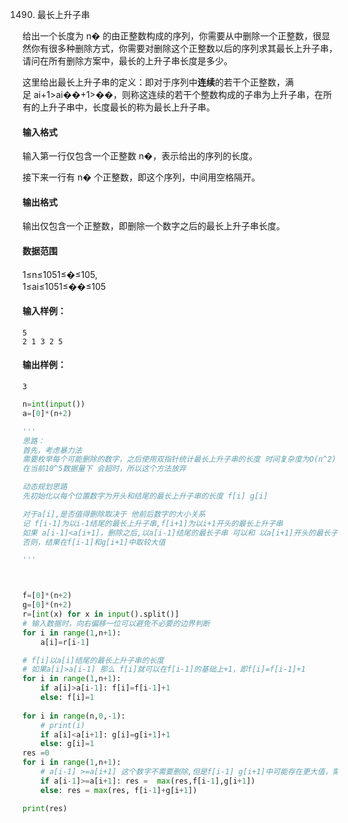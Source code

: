 1490. 最长上升子串


给出一个长度为 n� 的由正整数构成的序列，你需要从中删除一个正整数，很显然你有很多种删除方式，你需要对删除这个正整数以后的序列求其最长上升子串，请问在所有删除方案中，最长的上升子串长度是多少。

这里给出最长上升子串的定义：即对于序列中**连续**的若干个正整数，满足 ai+1>ai��+1>��，则称这连续的若干个整数构成的子串为上升子串，在所有的上升子串中，长度最长的称为最长上升子串。

#### 输入格式

输入第一行仅包含一个正整数 n�，表示给出的序列的长度。

接下来一行有 n� 个正整数，即这个序列，中间用空格隔开。

#### 输出格式

输出仅包含一个正整数，即删除一个数字之后的最长上升子串长度。

#### 数据范围

1≤n≤1051≤�≤105,  
1≤ai≤1051≤��≤105

#### 输入样例：

```
5
2 1 3 2 5
```

#### 输出样例：

```
3
```


```py
n=int(input())
a=[0]*(n+2)

'''
思路：
首先，考虑暴力法
需要枚举每个可能删除的数字，之后使用双指针统计最长上升子串的长度 时间复杂度为O(n^2) 
在当前10^5数据量下 会超时，所以这个方法放弃

动态规划思路
先初始化以每个位置数字为开头和结尾的最长上升子串的长度 f[i] g[i]

对于a[i],是否值得删除取决于 他前后数字的大小关系
记 f[i-1]为以i-1结尾的最长上升子串,f[i+1]为以i+1开头的最长上升子串
如果 a[i-1]<a[i+1]，删除之后,以a[i-1]结尾的最长子串 可以和 以a[i+1]开头的最长子串进行拼接,对最终的结果会有贡献,
否则，结果在f[i-1]和g[i+1]中取较大值

'''



f=[0]*(n+2)
g=[0]*(n+2)
r=[int(x) for x in input().split()]
# 输入数据时，向右偏移一位可以避免不必要的边界判断
for i in range(1,n+1):
    a[i]=r[i-1]

# f[i]以a[i]结尾的最长上升子串的长度
# 如果a[i]>a[i-1] 那么 f[i]就可以在f[i-1]的基础上+1，即f[i]=f[i-1]+1
for i in range(1,n+1):
    if a[i]>a[i-1]: f[i]=f[i-1]+1
    else: f[i]=1
    
for i in range(n,0,-1):
    # print(i)
    if a[i]<a[i+1]: g[i]=g[i+1]+1
    else: g[i]=1
res =0
for i in range(1,n+1):
    # a[i-1] >=a[i+1] 这个数字不需要删除,但是f[i-1] g[i+1]中可能存在更大值，需要更新答案
    if a[i-1]>=a[i+1]: res =  max(res,f[i-1],g[i+1])
    else: res = max(res, f[i-1]+g[i+1])

print(res)
